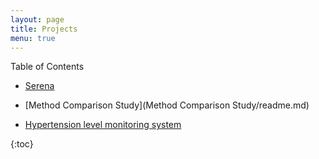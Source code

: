 ```yaml
---
layout: page
title: Projects
menu: true
---
```


Table of Contents

* [Serena](Serena/README.md)

* [Method Comparison Study](Method Comparison Study/readme.md)

* [Hypertension level monitoring system](Serena/report.pdf)

{:toc}
